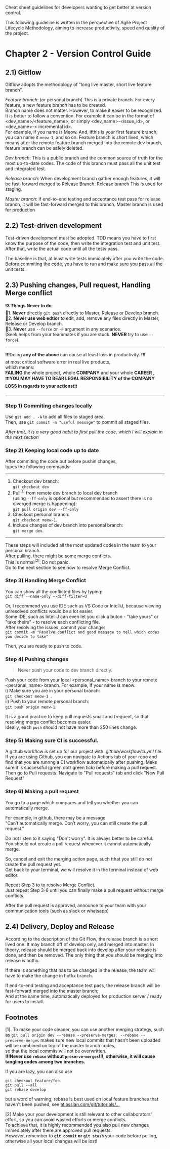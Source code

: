 Cheat sheet guidelines for developers wanting to get better at version control.

This following guideline is written in the perspective of Agile Project Lifecycle Methodology,  aiming to increase productivity, speed and quality of the project.  

# Chapter 2 - Version Control Guide

## 2.1) Gitflow

Gitflow adopts the methodology of &quot;long live master, short live feature branch&quot;.

*Feature branch*: (or personal branch) This is a private branch. For every feature, a new feature branch has to be created.  
Branch name does not matter. However, to make it easier to be recognized. It is better to follow a convention.
For example it can be in the format of <dev_name>/<feature_name>, or simply <dev_name>-<issue_id>, or <dev_name>-< incremental id>.  
For example, if you name is Meow. And, ifthis is your first feature branch, you can name it ```meow-1```, and so on.
Feature branch is short lived, which means after the remote feature branch merged into the remote dev branch, feature branch can be safely deleted.

*Dev branch*: This is a public branch and the common source of truth for the most up-to-date codes. The code of this branch must pass all the unit test and integrated test.

*Release branch*:  When development branch gather enough features, it will be fast-forward merged to Release Branch. Release branch This is used for staging.

*Master branch*: If end-to-end testing and acceptance test pass for release branch, it will be fast-forward merged to this branch. Master branch is used for production


## 2.2) Test-driven development

Test-driven development must be adopted. TDD means you have to first know the purpose of the code, then write the integration test and unit test. After that, write the actual code until all the tests pass.

The baseline is that, at least write tests immidiately after you write the code.  
Before commiting the code, you have to run and make sure you pass all the unit tests.

## 2.3) Pushing changes, Pull request, Handling Merge conflict


❗**3 Things Never to do**   
🛑1. **Never** directly ```git push``` directly to Master, Release or Develop branch.  
🛑2. **Never use web edtior** to edit, add, remove any files directly in Master, Release or Develop branch.  
🛑3. **Never** use ``--force`` or ```-F``` argument in any scenarios.  
(Seek helps from your teammates if you are stuck. **NEVER** try to use ```--force```). 

___ 
  
❗❗❗Doing **any of the above** can cause at least loss in productivity. ❗❗❗  
at most critical software error in real live products,    
which means:   
**FAILING** the whole project, whole **COMPANY** and your whole **CAREER** ,  
❗❗❗**YOU MAY HAVE TO BEAR LEGAL RESPONSIBILITY of the COMPANY LOSS in regards to your actions**❗❗❗  

___

### Step 1) Commiting changes locally


Use ```git add . -A``` to add all files to staged area.  
Then, use ```git commit -m "useful message"``` to commit all staged files.   
  
*After that, it is a very good habit to first pull the code, which I will explain in the next section* 

### Step 2) Keeping local code up to date


After commiting the code but before pushin changes,  
types the following commands:  
___
1. Checkout dev branch:  
```git checkout dev```  
2. Pull<sup>[1]</sup> from remote dev branch to local dev branch  
(using ```--ff-only``` is optional but recommended to assert there is no diverged merge is happening):  
```git pull origin dev --ff-only```
3. Checkout personal branch:  
```git checkout meow-1```.  
4. Include changes of dev branch into personal branch:  
```git merge dev```.  
___

These steps will included all the most updated codes in the team to your personal branch.  
After pulling, there might be some merge conflicts.  
This is normal<sup>[2]</sup>. Do not panic.  
Go to the next section to see how to resolve Merge Conflict.  


### Step 3) Handling Merge Conflict
 
You can show all the conflicted files by typing:    
```git diff --name-only --diff-filter=U```
  
Or, I recommend you use IDE such as VS Code or IntelliJ, because viewing unresolved conflicts would be a lot easier.  
Some IDE, such as IntelliJ can even let you click a buton - "take yours" or "take theirs" - to resolve each conflicting file.  
After resolving the issues, commit your change:   
```git commit -m "Resolve conflict and good message to tell which codes you decide to take"```

Then, you are ready to push to code.

### Step 4) Pushing changes 

> Never push your code to dev branch directly.  
  
Push your code from your local <personal_name> branch to your remote <personal_name> branch. 
For example, If your name is meow.   
i) Make sure you are in your personal branch:    
```git checkout meow-1 ```.  
ii) Push to your remote personal branch:  
```git push origin meow-1```.  
  
It is a good practice to keep pull requests small and frequent, so that resolving merge conflict becomes easier.  
Ideally, each ```push``` should not have more than 250 lines change.


### Step 5) Making sure CI is successful.   
A github workflow is set up for our project with *.github/workflow/ci.yml* file.  
If you are using Github,  you can navigate to Actions tab of your repo and find that you are runnng a CI workflow automatically after pushing.
Make sure it is successful (green dot/ green tick) before making a pull request.  
Then go to Pull requests. Navigate to "Pull requests" tab and click "New Pull Request"

### Step 6) Making a pull request

You go to a page which compares and tell you whether you can automatically merge.

For example, in github, there may be a message  
"Can’t automatically merge. Don’t worry, you can still create the pull request."  

Do not listen to it saying "Don't worry". It is always better to be careful.   
You should not create a pull request whenever it cannot automatically merge.   
    
So, cancel and exit the merging action page, such tthat you still do not create the pull request yet.  
Get back to your terminal, we will resolve it in the terminal instead of web editor.  

Repeat Step 3 to to resolve Merge Conflict.  
Just repeat Step 3-6 until you can finally make a pull request without merge conflicts.

After the pull request is approved, announce to your team with your communication tools (such as slack or whatsapp)
  

## 2.4) Delivery, Deploy and Release

According to the description of the Git Flow, the release branch is a short lived one. It may branch off of develop only, and merged into master. In theory, release should be merged back into develop after your release is done, and then be removed. The only thing that you should be merging into release is hotfix. 

If there is something that has to be changed in the release, the team will have to make the change in hotfix branch.  

If end-to-end testing and acceptance test pass, the release branch will be fast-forward merged into the master branch;  
And at the same time, automatically deployed for production server / ready for users to install.


## Footnotes
  
[1]. To make your code cleaner, you can use another merging strategy, such as ```git pull origin dev --rebase --preserve-merges```. 
``` --rebase --preserve-merges``` makes sure new local commits that hasn&#39;t been uploaded will be combined on top of the master branch codes,   
 so that the local commits will not be overwritten.   
**!!!Never use ```rebase``` without ```preserve-merges```!!!, otherwise, it will cause tangling codes among two branches.**


If you are lazy, you can also use
```
git checkout feature/foo
git pull --all
git rebase develop
```
but a word of warning, rebase is best used on local feature branches that haven&#39;t been pushed, see [atlassian.com/git/tutorials/…](https://www.atlassian.com/git/tutorials/merging-vs-rebasing#the-golden-rule-of-rebasing)

[2] Make your your development is still relevant to other collaborators' effort, so you can avoid wasted efforts or merge conflicts.    
To achieve that, it is highly recommended you also pull new changes immediately after there are approved pull requests.  
However, remember to **```git commit``` or ```git stash```** your code before pulling, otherwise all your local changes will be lost!


